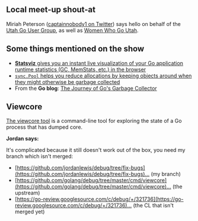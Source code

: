 ## Local meet-up shout-at

Miriah Peterson ([captainnobody1 on Twitter](https://twitter.com/captainnobody1)) says hello on behalf of the [Utah Go User Group](http://utahgolang.com/), as well as [Women Who Go Utah](https://www.meetup.com/Women-Who-Go-Utah/).

## Some things mentioned on the show

- [**Statsviz** gives you an instant live visualization of your Go application runtime statistics (GC, MemStats, etc.) in the browser](https://github.com/arl/statsviz)
- [`sync.Pool` helps you reduce allocations by keeping objects around when they might otherwise be garbage collected](https://pkg.go.dev/sync#Pool)
- From the **Go blog**: [The Journey of Go's Garbage Collector](https://blog.golang.org/ismmkeynote)

## Viewcore

[The viewcore tool](https://pkg.go.dev/golang.org/x/debug/cmd/viewcore) is a command-line tool for exploring the state of a Go process that has dumped core.

**Jordan says:**

It's complicated because it still doesn't work out of the box, you need my branch which isn't merged:
* [https://github.com/jordanlewis/debug/tree/fix-bugs](https://github.com/jordanlewis/debug/tree/fix-bugs)… (my branch)
* [https://github.com/golang/debug/tree/master/cmd/viewcore](https://github.com/golang/debug/tree/master/cmd/viewcore)… (the upstream)
* [https://go-review.googlesource.com/c/debug/+/321736](https://go-review.googlesource.com/c/debug/+/321736)… (the CL that isn't merged yet)
